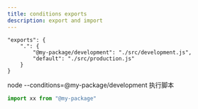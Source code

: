 ```yaml
---
title: conditions exports
description: export and import
---
```


```
"exports": {
    ".": {
        "@my-package/development": "./src/development.js",
        "default": "./src/production.js"
    }
}
```

node --conditions=@my-package/development 执行脚本
```js
import xx from "@my-package"
```
